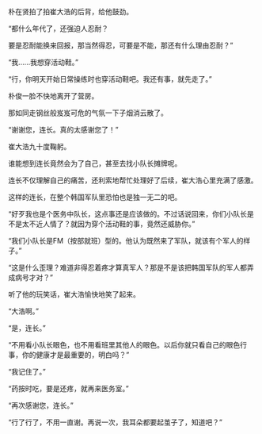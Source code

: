 朴在贤拍了拍崔大浩的后背，给他鼓劲。

“都什么年代了，还强迫人忍耐？

要是忍耐能换来回报，那当然得忍，可要是不能，那还有什么理由忍耐？”

“我……我想穿活动鞋。”

“行，你明天开始日常操练时也穿活动鞋吧。我还有事，就先走了。”

朴俊一脸不快地离开了营房。

那如同走钢丝般岌岌可危的气氛一下子烟消云散了。

“谢谢您，连长。真的太感谢您了！”

崔大浩九十度鞠躬。

谁能想到连长竟然会为了自己，甚至去找小队长摊牌呢。

连长不仅理解自己的痛苦，还利索地帮忙处理好了后续，崔大浩心里充满了感激。

这样的连长，在整个韩国军队里恐怕也是独一无二的吧。

“好歹我也是个医务中队长，这点事还是应该做的。不过话说回来，你们小队长是不是太不近人情了？就因为穿个活动鞋的事，竟然还威胁你。”

“我们小队长是FM（按部就班）型的。他认为既然来了军队，就该有个军人的样子。”

“这是什么歪理？难道非得忍着疼才算真军人？那是不是该把韩国军队的军人都弄成病号才对？”

听了他的玩笑话，崔大浩愉快地笑了起来。

“大浩啊。”

“是，连长。”

“不用看小队长眼色，也不用看班里其他人的眼色。以后你就只看自己的眼色行事，你的健康才是最重要的，明白吗？”

“我记住了。”

“药按时吃，要是还疼，就再来医务室。”

“再次感谢您，连长。”

“行了行了，不用一直谢。再说一次，我耳朵都要起茧子了，知道吧？”
